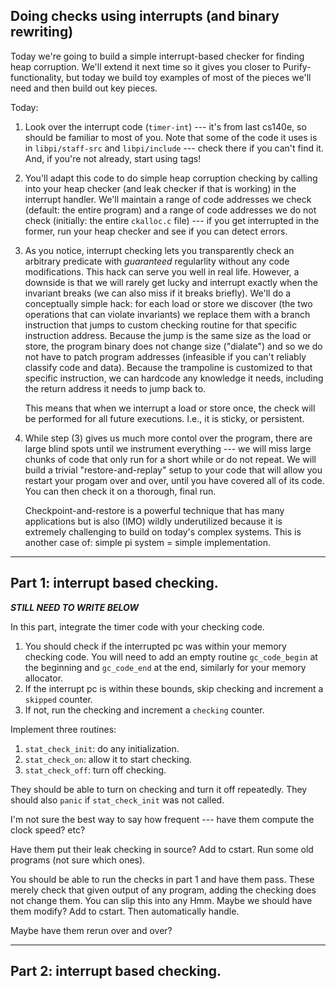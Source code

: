## Doing checks using interrupts (and binary rewriting)

Today we're going to build a simple interrupt-based checker for finding
heap corruption.  We'll extend it next time so it gives you closer to
Purify-functionality, but today we build toy examples of most of the
pieces we'll need and then build out key pieces.

Today:
  1. Look over the interrupt code (`timer-int`) --- it's from last cs140e, so 
     should be familiar to most of you.  Note that some of the code it uses
     is in `libpi/staff-src` and `libpi/include` --- check there if you can't
     find it.  And, if you're not already, start using tags!
 
  2. You'll adapt this code to do simple heap corruption checking by calling into
     your heap checker (and leak checker if that is working) in the interrupt
     handler.  We'll maintain a range of code addresses we check (default: the 
     entire program) and a range of code addresses we do not check (initially:
     the entire `ckalloc.c` file) --- if you get interrupted in the former,
     run your heap checker and see if you can detect errors.

  3. As you notice, interrupt checking lets you transparently check an
     arbitrary predicate with *guaranteed* regularlity without any
     code modifications.  This hack can serve you well in real life.
     However, a downside is that we will rarely get lucky and interrupt
     exactly when the invariant breaks (we can also miss if it breaks
     briefly).  We'll do a conceptually simple hack: for each load or
     store we discover (the two operations that can violate invariants)
     we replace them with a branch instruction that jumps to custom
     checking routine for that specific instruction address.  Because the
     jump is the same size as the load or store, the program binary does
     not change size ("dialate") and so we do not have to patch program
     addresses (infeasible if you can't reliably classify code and data).
     Because the trampoline is customized to that specific instruction,
     we can hardcode any knowledge it needs, including the return address
     it needs to jump back to.

     This means that when we interrupt a load or store once, the check
     will be performed for all future executions.  I.e., it is sticky,
     or persistent.

  4. While step (3) gives us much more contol over the program, there
     are large blind spots until we instrument everything --- we will
     miss large chunks of code that only run for a short while or do
     not repeat.  We will build a trivial "restore-and-replay" setup to
     your code that will allow you restart your progam over and over,
     until you have covered all of its code.  You can then check it on
     a thorough, final run.

     Checkpoint-and-restore is a powerful technique that has many
     applications but is also (IMO) wildly underutilized because it
     is extremely challenging to build on today's complex systems.
     This is another case of: simple pi system = simple implementation.

----------------------------------------------------------------------
## Part 1: interrupt based checking.

***STILL NEED TO WRITE BELOW***

In this part, integrate the timer code with your checking code.
  1. You should check if the interrupted pc was within your memory 
     checking code.  You will need to add an empty routine `gc_code_begin`
     at the beginning and `gc_code_end` at the end, similarly for your
     memory allocator.
  2. If the interrupt pc is within these bounds, skip checking and increment a `skipped` counter.
  3. If not, run the checking and increment a `checking` counter.

Implement three routines:
  1. `stat_check_init`: do any initialization.
  2. `stat_check_on`: allow it to start checking.
  3. `stat_check_off`: turn off checking.

They should be able to turn on checking and turn it off repeatedly.  They should
also `panic` if `stat_check_init` was not called.

I'm not sure the best way to say how frequent --- have them compute the clock speed?
etc?

Have them put their leak checking in source?
Add to cstart.
Run some old programs (not sure which ones).

You should be able to run the checks in part 1 and have them pass.
These merely check that given output of any program, adding the checking does not change
them.
    You can slip this into any 
Hmm.  Maybe we should have them modify?  Add to cstart.  Then automatically handle.

Maybe have them rerun over and over?

----------------------------------------------------------------------
## Part 2: interrupt based checking.
